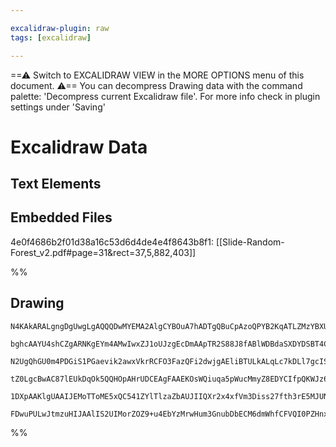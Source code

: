 ```yaml
---

excalidraw-plugin: raw
tags: [excalidraw]

---
```

==⚠  Switch to EXCALIDRAW VIEW in the MORE OPTIONS menu of this document. ⚠== You can decompress Drawing data with the command palette: 'Decompress current Excalidraw file'. For more info check in plugin settings under 'Saving'


# Excalidraw Data
## Text Elements
## Embedded Files
4e0f4686b2f01d38a16c53d6d4de4e4f8643b8f1: [[Slide-Random-Forest_v2.pdf#page=31&rect=37,5,882,403]]

%%
## Drawing
```compressed-json
N4KAkARALgngDgUwgLgAQQQDwMYEMA2AlgCYBOuA7hADTgQBuCpAzoQPYB2KqATLZMzYBXUtiRoIACyhQ4zZAHoFAc0JRJQgEYA6bGwC2CgF7N6hbEcK4OCtptbErHALRY8RMpWdx8Q1TdIEfARcZgRmBShcZQUebQBWbR4aOiCEfQQOKGZuAG1wMFAwYuh4cXRCfWikfhLGFnYuNABOADZayHrWTgA5TjFuAEYADmaAZmGAdgAWePjpjohCDmIs

bghcAAYU4shCZgARNKgEYm4AMwIwxZJ1oUJzgEcDmAApTR2S88J8fABlWDBdaSXDYDSBT4CKCkNgAawQAHUSOohotmNC4QgATAgRJBB5IRAYX5JBxwjk0INFmw4KC1DAhptNotrMpcahmQVIJhuM5ptMxklNvFBptWvNWpKxtLFgy0M4ePE4sNBq0xq0BfFNoNFfFhmiMfCAMJsfBsUjrADETJt20WmlBsOUxJWJrNFok0OszFpgSyhIoyMk3C1n

N2UgQhGU0m4PDGiS1PGaevik2awxVkrRCFO3FazQFi2dwjgAEliBTULkALqLc7kDLl7gcIS/RYu4hk5iVlttrkQTTCFYAUWCGSylZriyEcGIuBOZ0pkyTg1mk1amzGk0miyIHFhzdb+F3bGw8MXqEu+Gu/fR86ElYgiBWy2UhO+wSbEmmCE252mrTDK0mg8Oc2rEBMuCqtg8RjMQrTENMqw/tM5xAQKmjDOcgyEsw7jlPkuxgFSXLEVy1YFAAvuA

tZ0LgcBwAC87lEUkDqOk5QQHOpAHrUDCEAgFAAEKOsWQiuqa5pWucMmyZ8EDYCIfpQKWJz6ACMLGpJHroJagwIPp+nyYppDKap6QiWeYkSe66xehwPq4MpxlKZkKlqQAYj8/yApx+K3HxJlmWpGmYkixAomgfAFAprlZOZ6mGlivnrP5ZyBXF7npAASsI0ZdpWJElEFbkJQA8rS2D0oyYaQCV8WeZwUAebg+g/HKqDxBlpmlY1WR/IQRjlDwtWxT

1DXpAAKlgUAAIJEMoTToME5xQC541ZYlTlzaZbAUJIIQXr2x4xfVm3Diss27fth3rE5MJUN1wXpFdD2TWU6wdvJeEwr8AAa3DTG02jasM0ybEDUyTCM7QxT9pr4AAmtwYxJtogzJmD8TJoMkybOufFGGwBjcKxnQEEI5SDNo+Y8BmkxUU9vU5UOnbkp9rPyc6JADUNsajdzxAAggcAhnxgsALJsKsF24JowQXleN4lILbpSWgZMQEJpoXkSygOgA

FDwuPULwJtmzuHIJAAlIS2UIMorZOZ9+u4EbYzMrwHum3GnubDbECM6dmWhfCFVQI0PZHnx9atQg9srEwr6k/2mRywr3DQpTizYEQotoFnCCLBwceZ6Q2f9sIUB7uUhdByUdgAFYINg2R/CXcBSzLJfy7maBK0XMWghHjCTcT+Ap+GsCIKlaSt40hKKeiBjvTPaDHSeZ595eVyD+G+ChHN8+j+Ph6/FR4CUfwEAfuEpPUZRQA===
```
%%